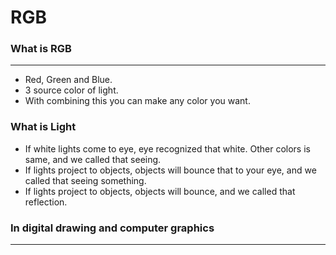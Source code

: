 # RGB
### What is RGB
---
- Red, Green and Blue.
- 3 source color of light.
- With combining this you can make any color you want.

### What is Light
- If white lights come to eye, eye recognized that white. Other colors is same, and we called that seeing.
- If lights project to objects, objects will bounce that to your eye, and we called that seeing something.
- If lights project to objects, objects will bounce, and we called that reflection.

### In digital drawing and computer graphics
---


